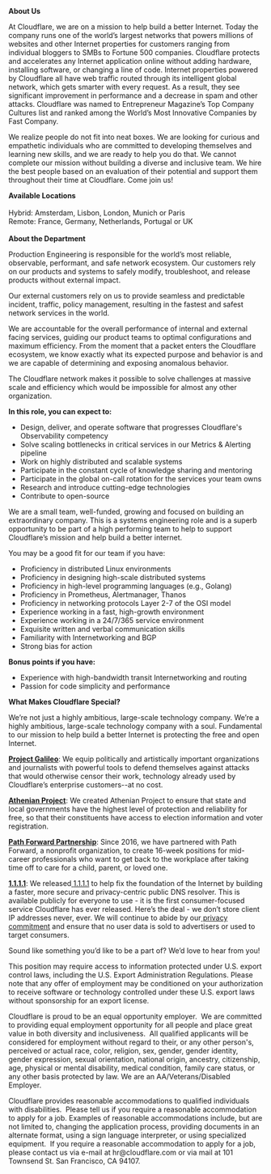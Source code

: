 <div class="content-intro">
	<div><strong>About Us</strong></div>
	<div>
		<p>At Cloudflare, we are on a mission to help build a better Internet. Today the company runs one of the world’s largest networks that powers millions of websites and other Internet properties for customers ranging from individual bloggers to SMBs to Fortune 500 companies. Cloudflare protects and accelerates any Internet application online without adding hardware, installing software, or changing a line of code. Internet properties powered by Cloudflare all have web traffic routed through its intelligent global network, which gets smarter with every request. As a result, they see significant improvement in performance and a decrease in spam and other attacks. Cloudflare was named to Entrepreneur Magazine’s Top Company Cultures list and ranked among the World’s Most Innovative Companies by Fast Company.&nbsp;</p>
		<p><span style="font-weight: 400;">We realize people do not fit into neat boxes. We are looking for curious and empathetic individuals who are committed to developing themselves and learning new skills, and we are ready to help you do that. We cannot complete our mission without building a diverse and inclusive team. We hire the best people based on an evaluation of their potential and support them throughout their time at Cloudflare. Come join us!&nbsp;</span></p>
	</div>
</div>
<p><strong>Available Locations<br><br></strong>Hybrid: Amsterdam, Lisbon, London, Munich or Paris<br>Remote: France, Germany, Netherlands, Portugal or UK<strong><br><br>About the Department</strong></p>
<p>Production Engineering is responsible for the world’s most reliable, observable, performant, and safe network ecosystem. Our customers rely on our products and systems to safely modify, troubleshoot, and release products without external impact.</p>
<p>Our external customers rely on us to provide seamless and predictable incident, traffic, policy management, resulting in the fastest and safest network services in the world.</p>
<p>We are accountable for the overall performance of internal and external facing services, guiding our product teams to optimal configurations and maximum efficiency. From the moment that a packet enters the Cloudflare ecosystem, we know exactly what its expected purpose and behavior is and we are capable of determining and exposing anomalous behavior.</p>
<p>The Cloudflare network makes it possible to solve challenges at massive scale and efficiency which would be impossible for almost any other organization.</p>
<p><strong>In this role, you can expect to:</strong></p>
<ul>
	<li>Design, deliver, and operate software that progresses Cloudflare's Observability competency</li>
	<li>Solve scaling bottlenecks in critical services in our Metrics &amp; Alerting pipeline</li>
	<li>Work on highly distributed and scalable systems</li>
	<li>Participate in the constant cycle of knowledge sharing and mentoring</li>
	<li>Participate in the global on-call rotation for the services your team owns</li>
	<li>Research and introduce cutting-edge technologies</li>
	<li>Contribute to open-source</li>
</ul>
<p>We are a small team, well-funded, growing and focused on building an extraordinary company. This is a systems engineering role and is a superb opportunity to be part of a high performing team to help to support Cloudflare’s mission and help build a better internet.</p>
<p>You may be a good fit for our team if you have:</p>
<ul>
	<li>Proficiency in distributed Linux environments</li>
	<li>Proficiency in designing high-scale distributed systems</li>
	<li>Proficiency in high-level programming languages (e.g., Golang)</li>
	<li>Proficiency in Prometheus, Alertmanager, Thanos</li>
	<li>Proficiency in networking protocols Layer 2-7 of the OSI model</li>
	<li>Experience working in a fast, high-growth environment</li>
	<li>Experience working in a 24/7/365 service environment</li>
	<li>Exquisite written and verbal communication skills</li>
	<li>Familiarity with Internetworking and BGP</li>
	<li>Strong bias for action</li>
</ul>
<p><strong>Bonus points if you have:</strong></p>
<ul>
	<li>Experience with high-bandwidth transit Internetworking and routing</li>
	<li>Passion for code simplicity and performance</li>
</ul>
<div class="content-conclusion">
	<p><strong>What Makes Cloudflare Special?</strong></p>
	<p><span style="font-weight: 400;">We’re not just a highly ambitious, large-scale technology company. We’re a highly ambitious, large-scale technology company with a soul. Fundamental to our mission to help build a better Internet is protecting the free and open Internet.</span></p>
	<p><a href="https://blog.cloudflare.com/protecting-free-expression-online/"><strong>Project Galileo</strong></a><span style="font-weight: 400;">: We equip politically and artistically important organizations and journalists with powerful tools to defend themselves against attacks that would otherwise censor their work, technology already used by Cloudflare’s enterprise customers--at no cost.</span></p>
	<p><strong><a href="https://www.cloudflare.com/athenian/">Athenian Project</a></strong><span style="font-weight: 400;">: We created Athenian Project to ensure that state and local governments have the highest level of protection and reliability for free, so that their constituents have access to election information and voter registration.</span></p>
	<p><a href="https://blog.cloudflare.com/tag/path-forward/"><strong>Path Forward Partnership</strong></a><span style="font-weight: 400;">: Since 2016, we have partnered with Path Forward, a nonprofit organization, to create 16-week positions for mid-career professionals who want to get back to the workplace after taking time off to care for a child, parent, or loved one.</span></p>
	<p><a href="https://1.1.1.1/"><strong>1.1.1.1</strong></a><span style="font-weight: 400;">: We released</span><a href="https://1.1.1.1/"> <span style="font-weight: 400;">1.1.1.1</span></a><span style="font-weight: 400;"> to help fix the foundation of the Internet by building a faster, more secure and privacy-centric public DNS resolver. This is available publicly for everyone to use - it is the first consumer-focused service Cloudflare has ever released. Here’s the deal - we don’t store client IP addresses never, ever. We will continue to abide by our</span><a href="https://developers.cloudflare.com/1.1.1.1/privacy/public-dns-resolver"> privacy commitment</a><span style="font-weight: 400;"> and ensure that no user data is sold to advertisers or used to target consumers.</span></p>
	<p><span style="font-weight: 400;">Sound like something you’d like to be a part of? We’d love to hear from you!</span></p>
	<p><span style="font-weight: 400;">This position may require access to information protected under U.S. export control laws, including the U.S. Export Administration Regulations. Please note that any offer of employment may be conditioned on your authorization to receive software or technology controlled under these U.S. export laws without sponsorship for an export license.</span></p>
	<p><span style="font-weight: 400;">Cloudflare is proud to be an equal opportunity employer. &nbsp;We are committed to providing equal employment opportunity for all people and place great value in both diversity and inclusiveness. &nbsp;All qualified applicants will be considered for employment without regard to their, or any other person's, perceived or actual</span> <span style="font-weight: 400;">race, color, religion, sex, gender, gender identity, gender expression, sexual orientation, national origin, ancestry, citizenship, age, physical or mental disability, medical condition, family care status, or any other basis protected by law. </span><span style="font-weight: 400;">We are an AA/Veterans/Disabled Employer.</span></p>
	<p><span style="font-weight: 400;">Cloudflare provides reasonable accommodations to qualified individuals with disabilities. &nbsp;Please tell us if you require a reasonable accommodation to apply for a job. Examples of reasonable accommodations include, but are not limited to, changing the application process, providing documents in an alternate format, using a sign language interpreter, or using specialized equipment. &nbsp;If you require a reasonable accommodation to apply for a job, please contact us via e-mail at </span><span style="font-weight: 400;">hr@cloudflare.com</span><span style="font-weight: 400;"> or via mail at 101 Townsend St. San Francisco, CA 94107.</span></p>
</div>